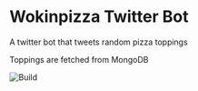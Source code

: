 # Wokinpizza Twitter Bot
A twitter bot that tweets random pizza toppings

Toppings are fetched from MongoDB

![Build](https://github.com/wokkipannu/Wokinpizza-Twitter-Bot-Go/actions/workflows/build.yml/badge.svg)
